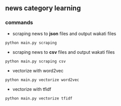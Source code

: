 ## news category learning 

### commands

* scraping news to **json** files and output wakati files

```
python main.py scraping
```

* scraping news to **csv** files and output wakati files
 
```
python main.py scraping csv
```

* vectorize with word2vec

```
python main.py vectorize word2vec
```

* vectorize with tfidf

```
python main.py vectorize tfidf
```

